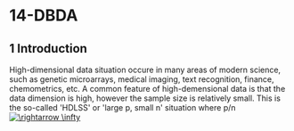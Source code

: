 # 14-DBDA

## 1 Introduction
High-dimensional data situation occure in many areas of modern science, such as genetic microarrays, medical imaging, text recognition, finance, chemometrics, etc. A common feature of high-demensional data is that the data dimension is high, however the sample size is relatively small. This is the so-called 'HDLSS' or 'large p, small n' situation where p/n <a href="https://www.codecogs.com/eqnedit.php?latex=\rightarrow&space;\infty" target="_blank"><img src="https://latex.codecogs.com/gif.latex?\rightarrow&space;\infty" title="\rightarrow \infty" /></a>
